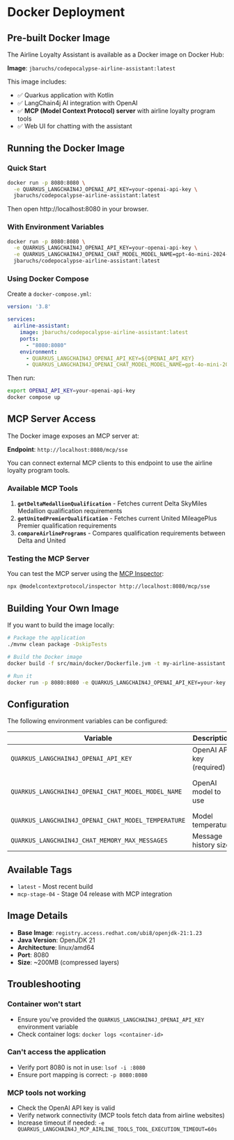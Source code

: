 # Docker Deployment

## Pre-built Docker Image

The Airline Loyalty Assistant is available as a Docker image on Docker Hub:

**Image**: `jbaruchs/codepocalypse-airline-assistant:latest`

This image includes:
- ✅ Quarkus application with Kotlin
- ✅ LangChain4j AI integration with OpenAI
- ✅ **MCP (Model Context Protocol) server** with airline loyalty program tools
- ✅ Web UI for chatting with the assistant

## Running the Docker Image

### Quick Start

```bash
docker run -p 8080:8080 \
  -e QUARKUS_LANGCHAIN4J_OPENAI_API_KEY=your-openai-api-key \
  jbaruchs/codepocalypse-airline-assistant:latest
```

Then open http://localhost:8080 in your browser.

### With Environment Variables

```bash
docker run -p 8080:8080 \
  -e QUARKUS_LANGCHAIN4J_OPENAI_API_KEY=your-openai-api-key \
  -e QUARKUS_LANGCHAIN4J_OPENAI_CHAT_MODEL_MODEL_NAME=gpt-4o-mini-2024-07-18 \
  jbaruchs/codepocalypse-airline-assistant:latest
```

### Using Docker Compose

Create a `docker-compose.yml`:

```yaml
version: '3.8'

services:
  airline-assistant:
    image: jbaruchs/codepocalypse-airline-assistant:latest
    ports:
      - "8080:8080"
    environment:
      - QUARKUS_LANGCHAIN4J_OPENAI_API_KEY=${OPENAI_API_KEY}
      - QUARKUS_LANGCHAIN4J_OPENAI_CHAT_MODEL_MODEL_NAME=gpt-4o-mini-2024-07-18
```

Then run:

```bash
export OPENAI_API_KEY=your-openai-api-key
docker compose up
```

## MCP Server Access

The Docker image exposes an MCP server at:

**Endpoint**: `http://localhost:8080/mcp/sse`

You can connect external MCP clients to this endpoint to use the airline loyalty program tools.

### Available MCP Tools

1. **`getDeltaMedallionQualification`** - Fetches current Delta SkyMiles Medallion qualification requirements
2. **`getUnitedPremierQualification`** - Fetches current United MileagePlus Premier qualification requirements  
3. **`compareAirlinePrograms`** - Compares qualification requirements between Delta and United

### Testing the MCP Server

You can test the MCP server using the [MCP Inspector](https://github.com/modelcontextprotocol/inspector):

```bash
npx @modelcontextprotocol/inspector http://localhost:8080/mcp/sse
```

## Building Your Own Image

If you want to build the image locally:

```bash
# Package the application
./mvnw clean package -DskipTests

# Build the Docker image
docker build -f src/main/docker/Dockerfile.jvm -t my-airline-assistant:latest .

# Run it
docker run -p 8080:8080 -e QUARKUS_LANGCHAIN4J_OPENAI_API_KEY=your-key my-airline-assistant:latest
```

## Configuration

The following environment variables can be configured:

| Variable | Description | Default |
|----------|-------------|---------|
| `QUARKUS_LANGCHAIN4J_OPENAI_API_KEY` | OpenAI API key (required) | - |
| `QUARKUS_LANGCHAIN4J_OPENAI_CHAT_MODEL_MODEL_NAME` | OpenAI model to use | `gpt-4o-mini-2024-07-18` |
| `QUARKUS_LANGCHAIN4J_OPENAI_CHAT_MODEL_TEMPERATURE` | Model temperature | `0.7` |
| `QUARKUS_LANGCHAIN4J_CHAT_MEMORY_MAX_MESSAGES` | Message history size | `20` |

## Available Tags

- `latest` - Most recent build
- `mcp-stage-04` - Stage 04 release with MCP integration

## Image Details

- **Base Image**: `registry.access.redhat.com/ubi8/openjdk-21:1.23`
- **Java Version**: OpenJDK 21
- **Architecture**: linux/amd64
- **Port**: 8080
- **Size**: ~200MB (compressed layers)

## Troubleshooting

### Container won't start
- Ensure you've provided the `QUARKUS_LANGCHAIN4J_OPENAI_API_KEY` environment variable
- Check container logs: `docker logs <container-id>`

### Can't access the application
- Verify port 8080 is not in use: `lsof -i :8080`
- Ensure port mapping is correct: `-p 8080:8080`

### MCP tools not working
- Check the OpenAI API key is valid
- Verify network connectivity (MCP tools fetch data from airline websites)
- Increase timeout if needed: `-e QUARKUS_LANGCHAIN4J_MCP_AIRLINE_TOOLS_TOOL_EXECUTION_TIMEOUT=60s`

